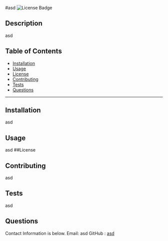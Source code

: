 #asd
  ![License Badge](https://img.shields.io/badge/license-TheUnlicense-brightgreen)
  ## Description
  asd
  ## Table of Contents
  * [Installation](##Installation)
  * [Usage](##Usage)
  * [License](##license)
  * [Contributing](##Contributing)
  * [Tests](##Tests)
  * [Questions](##Questions)
  ***
  ## Installation
  asd
  ## Usage
  asd
  ##License 
  ## Contributing
  asd
  ## Tests
  asd
  
  ## Questions
  Contact Information is below. 
  Email: asd 
  GitHub : [asd](https://github.com/asd)
